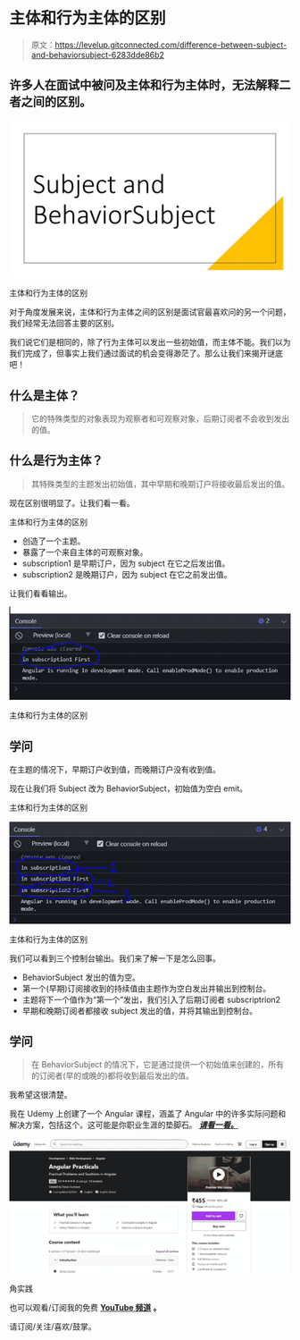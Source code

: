 # 主体和行为主体的区别

> 原文：<https://levelup.gitconnected.com/difference-between-subject-and-behaviorsubject-6283dde86b2>

## 许多人在面试中被问及主体和行为主体时，无法解释二者之间的区别。

![](img/3ed2b41a06a270781f0c09175231a5b0.png)

主体和行为主体的区别

对于角度发展来说，主体和行为主体之间的区别是面试官最喜欢问的另一个问题，我们经常无法回答主要的区别。

我们说它们是相同的，除了行为主体可以发出一些初始值，而主体不能。我们以为我们完成了，但事实上我们通过面试的机会变得渺茫了。那么让我们来揭开谜底吧！

## 什么是主体？

> 它的特殊类型的对象表现为观察者和可观察对象，后期订阅者不会收到发出的值。

## 什么是行为主体？

> 其特殊类型的主题发出初始值，其中早期和晚期订户将接收最后发出的值。

现在区别很明显了。让我们看一看。

主体和行为主体的区别

*   创造了一个主题。
*   暴露了一个来自主体的可观察对象。
*   subscription1 是早期订户，因为 subject 在它之后发出值。
*   subscription2 是晚期订户，因为 subject 在它之前发出值。

让我们看看输出。

![](img/51e54f8d961592d1c6e8ebcb738b61c6.png)

主体和行为主体的区别

## 学问

在主题的情况下，早期订户收到值，而晚期订户没有收到值。

现在让我们将 Subject 改为 BehaviorSubject，初始值为空白 emit。

主体和行为主体的区别

![](img/46f5c7121db50b19b04af162c6f3bf3f.png)

主体和行为主体的区别

我们可以看到三个控制台输出。我们来了解一下是怎么回事。

*   BehaviorSubject 发出的值为空。
*   第一个(早期)订阅接收到的持续值由主题作为空白发出并输出到控制台。
*   主题将下一个值作为“第一个”发出，我们引入了后期订阅者 subscriptrion2
*   早期和晚期订阅者都接收 subject 发出的值，并将其输出到控制台。

## 学问

> 在 BehaviorSubject 的情况下，它是通过提供一个初始值来创建的，所有的订阅者(早的或晚的)都将收到最后发出的值。

我希望这很清楚。

我在 Udemy 上创建了一个 Angular 课程，涵盖了 Angular 中的许多实际问题和解决方案，包括这个。这可能是你职业生涯的垫脚石。 [***请看一看。***](https://www.udemy.com/course/angular-practicals/?couponCode=F48E50E6ECF6D99AD500)

![](img/2b539648c9e52f6017ff625f8686ca95.png)

角实践

也可以观看/订阅我的免费 [**YouTube 频道**](https://www.youtube.com/channel/UC30-Z9Lz8DWe_Vq93dOs-Gw) **。**

请订阅/关注/喜欢/鼓掌。